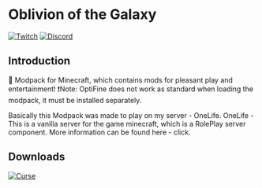 # Oblivion of the Galaxy

[![Twitch](https://img.shields.io/website?color=blueviolet&label=pr1kol&logo=twitch&up_message=Twitch&url=https%3A%2F%2Ftwitch.tv%2Fpr1koltv)](https://twitch.tv/pr1koltv) [![Discord](https://img.shields.io/website?color=7289da&label=pr1kol&logo=discord&up_message=Discord&url=https%3A%2F%2Ftwitch.tv%2Fpr1koltv)](https://discord.gg/saMKPr8)

## Introduction

🖤 Modpack for Minecraft, which contains mods for pleasant play and entertainment!
❗Note: OptiFine does not work as standard when loading the modpack, it must be installed separately.

Basically this Modpack was made to play on my server - OneLife. OneLife - This is a vanilla server for the game minecraft, which is a RolePlay server component. More information can be found here - click.

## Downloads

[![Curse](https://img.shields.io/website?color=orange&label=Oblivion%20of%20the%20Galaxy&logo=curseforge&up_message=CurseForge&url=https%3A%2F%2Fgithub.com%2Fpr1kol%2FOblivion-of-the-Galaxy%2Fissues)](https://curseforge.com/minecraft/modpacks/oblivion-of-the-galaxy)
